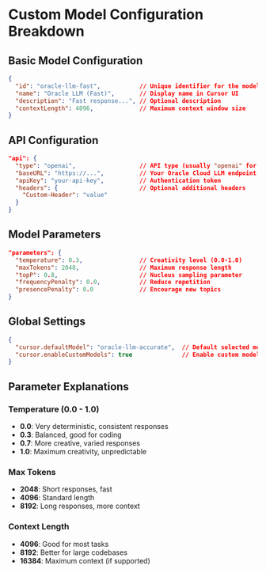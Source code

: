 # Custom Model Configuration Breakdown

## Basic Model Configuration
```json
{
  "id": "oracle-llm-fast",           // Unique identifier for the model
  "name": "Oracle LLM (Fast)",       // Display name in Cursor UI
  "description": "Fast response...", // Optional description
  "contextLength": 4096,             // Maximum context window size
}
```

## API Configuration
```json
"api": {
  "type": "openai",                  // API type (usually "openai" for compatibility)
  "baseURL": "https://...",          // Your Oracle Cloud LLM endpoint
  "apiKey": "your-api-key",          // Authentication token
  "headers": {                       // Optional additional headers
    "Custom-Header": "value"
  }
}
```

## Model Parameters
```json
"parameters": {
  "temperature": 0.3,                // Creativity level (0.0-1.0)
  "maxTokens": 2048,                 // Maximum response length
  "topP": 0.8,                       // Nucleus sampling parameter
  "frequencyPenalty": 0.0,           // Reduce repetition
  "presencePenalty": 0.0             // Encourage new topics
}
```

## Global Settings
```json
{
  "cursor.defaultModel": "oracle-llm-accurate",  // Default selected model
  "cursor.enableCustomModels": true              // Enable custom models feature
}
```

## Parameter Explanations

### Temperature (0.0 - 1.0)
- **0.0**: Very deterministic, consistent responses
- **0.3**: Balanced, good for coding
- **0.7**: More creative, varied responses
- **1.0**: Maximum creativity, unpredictable

### Max Tokens
- **2048**: Short responses, fast
- **4096**: Standard length
- **8192**: Long responses, more context

### Context Length
- **4096**: Good for most tasks
- **8192**: Better for large codebases
- **16384**: Maximum context (if supported)